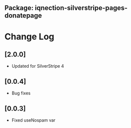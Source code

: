 ## Package: iqnection-silverstripe-pages-donatepage
# Change Log

## [2.0.0]
- Updated for SilverStripe 4

## [0.0.4]
- Bug fixes

## [0.0.3]
- Fixed useNospam var